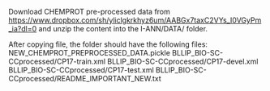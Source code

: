 Download CHEMPROT pre-processed data from https://www.dropbox.com/sh/yliclgkrkhyz6um/AABGx7taxC2VYs_I0VGyPm_ia?dl=0 
and unzip the content into the I-ANN/DATA/ folder. 

After copying file, the folder should have the following files: 
NEW_CHEMPROT_PREPROCESSED_DATA.pickle
BLLIP_BIO-SC-CCprocessed/CP17-train.xml
BLLIP_BIO-SC-CCprocessed/CP17-devel.xml
BLLIP_BIO-SC-CCprocessed/CP17-test.xml
BLLIP_BIO-SC-CCprocessed/README_IMPORTANT_NEW.txt

